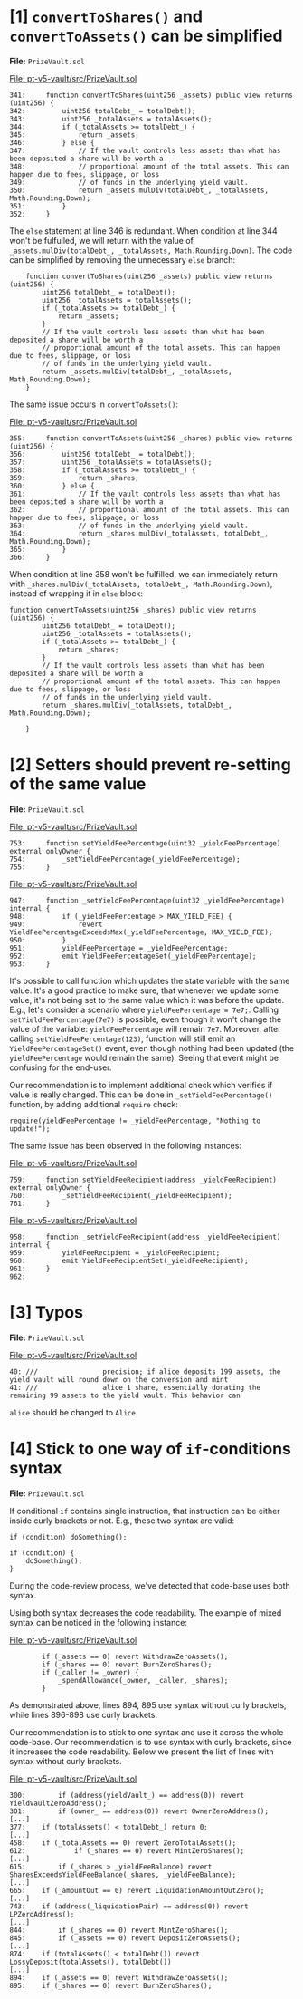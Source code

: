 # [1] `convertToShares()` and `convertToAssets()` can be simplified

**File:** `PrizeVault.sol`

[File: pt-v5-vault/src/PrizeVault.sol](https://github.com/code-423n4/2024-03-pooltogether/blob/main/pt-v5-vault/src/PrizeVault.sol#L341)
```solidity
341:     function convertToShares(uint256 _assets) public view returns (uint256) {
342:         uint256 totalDebt_ = totalDebt();
343:         uint256 _totalAssets = totalAssets();
344:         if (_totalAssets >= totalDebt_) {
345:             return _assets;
346:         } else {
347:             // If the vault controls less assets than what has been deposited a share will be worth a
348:             // proportional amount of the total assets. This can happen due to fees, slippage, or loss
349:             // of funds in the underlying yield vault.
350:             return _assets.mulDiv(totalDebt_, _totalAssets, Math.Rounding.Down);
351:         }
352:     }
```
The `else` statement at line 346 is redundant. When condition at line 344 won't be fulfulled, we will return with the value of `_assets.mulDiv(totalDebt_, _totalAssets, Math.Rounding.Down)`. The code can be simplified by removing the unnecessary `else` branch:

```
    function convertToShares(uint256 _assets) public view returns (uint256) {
        uint256 totalDebt_ = totalDebt();
        uint256 _totalAssets = totalAssets();
        if (_totalAssets >= totalDebt_) {
            return _assets;
        }
        // If the vault controls less assets than what has been deposited a share will be worth a
        // proportional amount of the total assets. This can happen due to fees, slippage, or loss
        // of funds in the underlying yield vault.
        return _assets.mulDiv(totalDebt_, _totalAssets, Math.Rounding.Down);          
    }
```

The same issue occurs in `convertToAssets()`:

[File: pt-v5-vault/src/PrizeVault.sol](https://github.com/code-423n4/2024-03-pooltogether/blob/main/pt-v5-vault/src/PrizeVault.sol#L355)
```solidity
355:     function convertToAssets(uint256 _shares) public view returns (uint256) {
356:         uint256 totalDebt_ = totalDebt();
357:         uint256 _totalAssets = totalAssets();
358:         if (_totalAssets >= totalDebt_) {
359:             return _shares;
360:         } else {
361:             // If the vault controls less assets than what has been deposited a share will be worth a
362:             // proportional amount of the total assets. This can happen due to fees, slippage, or loss
363:             // of funds in the underlying yield vault.
364:             return _shares.mulDiv(_totalAssets, totalDebt_, Math.Rounding.Down);
365:         }
366:     }
```

When condition at line 358 won't be fulfilled, we can immediately return with `_shares.mulDiv(_totalAssets, totalDebt_, Math.Rounding.Down)`, instead of wrapping it in `else` block:

```
function convertToAssets(uint256 _shares) public view returns (uint256) {
        uint256 totalDebt_ = totalDebt();
        uint256 _totalAssets = totalAssets();
        if (_totalAssets >= totalDebt_) {
            return _shares;
        }
        // If the vault controls less assets than what has been deposited a share will be worth a
        // proportional amount of the total assets. This can happen due to fees, slippage, or loss
        // of funds in the underlying yield vault.
        return _shares.mulDiv(_totalAssets, totalDebt_, Math.Rounding.Down); 

    }
```

# [2] Setters should prevent re-setting of the same value

**File:** `PrizeVault.sol`

[File: pt-v5-vault/src/PrizeVault.sol](https://github.com/code-423n4/2024-03-pooltogether/blob/main/pt-v5-vault/src/PrizeVault.sol#L753)
```solidity
753:     function setYieldFeePercentage(uint32 _yieldFeePercentage) external onlyOwner {
754:         _setYieldFeePercentage(_yieldFeePercentage);
755:     }
```

[File: pt-v5-vault/src/PrizeVault.sol](https://github.com/code-423n4/2024-03-pooltogether/blob/main/pt-v5-vault/src/PrizeVault.sol#L947)
```solidity
947:     function _setYieldFeePercentage(uint32 _yieldFeePercentage) internal {
948:         if (_yieldFeePercentage > MAX_YIELD_FEE) {
949:             revert YieldFeePercentageExceedsMax(_yieldFeePercentage, MAX_YIELD_FEE);
950:         }
951:         yieldFeePercentage = _yieldFeePercentage;
952:         emit YieldFeePercentageSet(_yieldFeePercentage);
953:     }
```

It's possible to call function which updates the state variable with the same value.
It's a good practice to make sure, that whenever we update some value, it's not being set to the same value which it was before the update.
E.g., let's consider a scenario where `yieldFeePercentage = 7e7;`. Calling `setYieldFeePercentage(7e7)` is possible, even though it won't change the value of the variable: `yieldFeePercentage` will remain `7e7`.
Moreover, after calling `setYieldFeePercentage(123)`, function will still emit an `YieldFeePercentageSet()` event, even though nothing had been updated (the `yieldFeePercentage` would remain the same). Seeing that event might be confusing for the end-user.

Our recommendation is to implement additional check which verifies if value is really changed. This can be done in `_setYieldFeePercentage()` function, by adding additional `require` check:

```
require(yieldFeePercentage != _yieldFeePercentage, "Nothing to update!");
```

The same issue has been observed in the following instances:

[File: pt-v5-vault/src/PrizeVault.sol](https://github.com/code-423n4/2024-03-pooltogether/blob/main/pt-v5-vault/src/PrizeVault.sol#L759)
```solidity
759:     function setYieldFeeRecipient(address _yieldFeeRecipient) external onlyOwner {
760:         _setYieldFeeRecipient(_yieldFeeRecipient);
761:     }
```

[File: pt-v5-vault/src/PrizeVault.sol](https://github.com/code-423n4/2024-03-pooltogether/blob/main/pt-v5-vault/src/PrizeVault.sol#L958)
```solidity
958:     function _setYieldFeeRecipient(address _yieldFeeRecipient) internal {
959:         yieldFeeRecipient = _yieldFeeRecipient;
960:         emit YieldFeeRecipientSet(_yieldFeeRecipient);
961:     }
962: 
```

# [3] Typos

**File:** `PrizeVault.sol`

[File: pt-v5-vault/src/PrizeVault.sol](https://github.com/code-423n4/2024-03-pooltogether/blob/main/pt-v5-vault/src/PrizeVault.sol#L40)
```solidity
40: ///                precision; if alice deposits 199 assets, the yield vault will round down on the conversion and mint
41: ///                alice 1 share, essentially donating the remaining 99 assets to the yield vault. This behavior can
```

`alice` should be changed to `Alice`.


# [4] Stick to one way of  `if`-conditions syntax

**File:** `PrizeVault.sol`

If conditional `if` contains single instruction, that instruction can be either inside curly brackets or not. E.g., these two syntax are valid:

```
if (condition) doSomething();
```

```
if (condition) {
    doSomething();
}
```

During the code-review process, we've detected that code-base uses both syntax. 

Using both syntax decreases the code readability. The example of mixed syntax can be noticed in the following instance:

[File: pt-v5-vault/src/PrizeVault.sol](https://github.com/code-423n4/2024-03-pooltogether/blob/main/pt-v5-vault/src/PrizeVault.sol#L894)
```solidity
        if (_assets == 0) revert WithdrawZeroAssets();
        if (_shares == 0) revert BurnZeroShares();
        if (_caller != _owner) {
            _spendAllowance(_owner, _caller, _shares);
        }
```

As demonstrated above, lines 894, 895 use syntax without curly brackets, while lines 896-898 use curly brackets.

Our recommendation is to stick to one syntax and use it across the whole code-base. Our recommendation is to use syntax with curly brackets, since it increases the code readability. Below we present the list of lines with syntax without curly brackets.

[File: pt-v5-vault/src/PrizeVault.sol](https://github.com/code-423n4/2024-03-pooltogether/blob/main/pt-v5-vault/src/PrizeVault.sol#L1)
```solidity
300:        if (address(yieldVault_) == address(0)) revert YieldVaultZeroAddress();
301:        if (owner_ == address(0)) revert OwnerZeroAddress();
[...]
377:    if (totalAssets() < totalDebt_) return 0;
[...]
458:    if (_totalAssets == 0) revert ZeroTotalAssets();
612:            if (_shares == 0) revert MintZeroShares();
[...]
615:        if (_shares > _yieldFeeBalance) revert SharesExceedsYieldFeeBalance(_shares, _yieldFeeBalance);
[...]
665:    if (_amountOut == 0) revert LiquidationAmountOutZero();
[...]
743:    if (address(_liquidationPair) == address(0)) revert LPZeroAddress();
[...]
844:        if (_shares == 0) revert MintZeroShares();
845:        if (_assets == 0) revert DepositZeroAssets();
[...]
874:    if (totalAssets() < totalDebt()) revert LossyDeposit(totalAssets(), totalDebt())
[...]
894:    if (_assets == 0) revert WithdrawZeroAssets();
895:    if (_shares == 0) revert BurnZeroShares();
```
